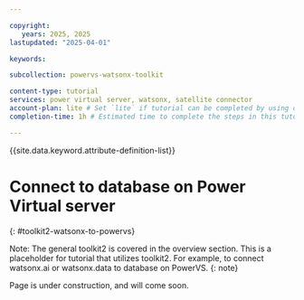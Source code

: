 ```yaml
---

copyright:
   years: 2025, 2025
lastupdated: "2025-04-01"

keywords:

subcollection: powervs-watsonx-toolkit

content-type: tutorial
services: power virtual server, watsonx, satellite connector
account-plan: lite # Set `lite` if tutorial can be completed by using only Lite plan services; Set `paid` if the tutorial requires a pay-go or subscription versions of plans for the service
completion-time: 1h # Estimated time to complete the steps in this tutorial. Minute values are supported up to 90 minutes. Whole hours are also supported; for example: 2h

---
```


{{site.data.keyword.attribute-definition-list}}

# Connect to database on Power Virtual server
{: #toolkit2-watsonx-to-powervs}


Note: The general toolkit2 is covered in the overview section. This is a placeholder for tutorial that utilizes toolkit2. For example, to connect watsonx.ai or watsonx.data to database on PowerVS.
{: note}

Page is under construction, and will come soon.
